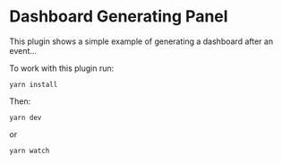 # Dashboard Generating Panel

This plugin shows a simple example of generating a dashboard after an event...


To work with this plugin run:
```
yarn install
```

Then:
```
yarn dev
```
or
```
yarn watch
```
